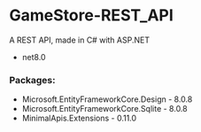 # GameStore-REST_API

A REST API, made in C# with ASP.NET

- net8.0

### Packages:

- Microsoft.EntityFrameworkCore.Design - 8.0.8
- Microsoft.EntityFrameworkCore.Sqlite - 8.0.8
- MinimalApis.Extensions - 0.11.0
